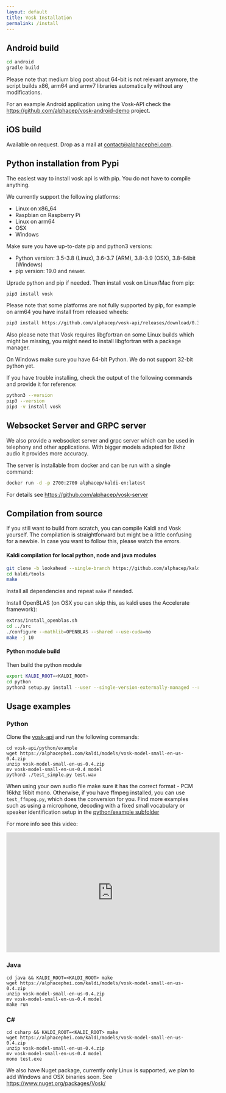 ```yaml
---
layout: default
title: Vosk Installation
permalink: /install
---
```


## Android build

```sh
cd android
gradle build
```

Please note that medium blog post about 64-bit is not relevant anymore, the script builds x86, arm64 and armv7 libraries automatically without any modifications.

For an example Android application using the Vosk-API check the <https://github.com/alphacep/vosk-android-demo> project.

## iOS build

Available on request. Drop as a mail at [contact@alphacephei.com](mailto:contact@alphacephei.com).

## Python installation from Pypi

The easiest way to install vosk api is with pip. You do not have to compile anything. 

We currently support the following platforms:

  * Linux on x86_64
  * Raspbian on Raspberry Pi
  * Linux on arm64
  * OSX
  * Windows

Make sure you have up-to-date pip and python3 versions:

  * Python version: 3.5-3.8 (Linux), 3.6-3.7 (ARM), 3.8-3.9 (OSX), 3.8-64bit (Windows)
  * pip version: 19.0 and newer.

Uprade python and pip if needed. Then install vosk on Linux/Mac from pip:
```sh
pip3 install vosk
```

Please note that some platforms are not fully supported by pip, for example on arm64 you have install from released wheels:
```sh
pip3 install https://github.com/alphacep/vosk-api/releases/download/0.3.7/vosk-0.3.7-cp37-cp37m-linux_aarch64.whl
```

Also please note that Vosk requires libgfortran on some Linux builds which might be missing, you might need to install libgfortran with a
package manager.

On Windows make sure you have 64-bit Python. We do not support 32-bit python yet.


If you have trouble installing, check the output of the following commands and provide it for reference:
```sh
python3 --version
pip3 --version
pip3 -v install vosk
```

## Websocket Server and GRPC server

We also provide a websocket server and grpc server which can be used in telephony and other applications. With bigger models adapted for 8khz audio it provides more accuracy.

The server is installable from docker and can be run with a single command:
```sh
docker run -d -p 2700:2700 alphacep/kaldi-en:latest
```

For details see <https://github.com/alphacep/vosk-server>

## Compilation from source

If you still want to build from scratch, you can compile Kaldi and Vosk yourself. The compilation is straightforward but might be a little confusing for a newbie. In case you want to follow this, please watch the errors.

#### Kaldi compilation for local python, node and java modules

```sh
git clone -b lookahead --single-branch https://github.com/alphacep/kaldi
cd kaldi/tools
make
```

Install all dependencies and repeat `make` if needed.

Install OpenBLAS (on OSX you can skip this, as kaldi uses the Accelerate framework):

```sh
extras/install_openblas.sh
cd ../src
./configure --mathlib=OPENBLAS --shared --use-cuda=no
make -j 10
```

#### Python module build

Then build the python module
```sh
export KALDI_ROOT=<KALDI_ROOT>
cd python
python3 setup.py install --user --single-version-externally-managed --root=/
```

## Usage examples

### Python

Clone the [vosk-api](https://github.com/alphacep/vosk-api) and run the following commands:
```
cd vosk-api/python/example
wget https://alphacephei.com/kaldi/models/vosk-model-small-en-us-0.4.zip
unzip vosk-model-small-en-us-0.4.zip
mv vosk-model-small-en-us-0.4 model
python3 ./test_simple.py test.wav
```

When using your own audio file make sure it has the correct format - PCM 16khz 16bit mono. Otherwise, if you have ffmpeg installed, you can use `test_ffmpeg.py`, which does the conversion for you.
Find more examples such as using a microphone, decoding with a fixed small vocabulary or speaker identification setup in the [python/example subfolder](https://github.com/alphacep/vosk-api/tree/master/python/example)

For more info see this video:

<iframe width="560" height="315" src="https://www.youtube.com/embed/Itic1lFc4Gg" frameborder="0" allow="accelerometer; autoplay; encrypted-media; gyroscope; picture-in-picture" allowfullscreen></iframe>

### Java

```
cd java && KALDI_ROOT=<KALDI_ROOT> make
wget https://alphacephei.com/kaldi/models/vosk-model-small-en-us-0.4.zip
unzip vosk-model-small-en-us-0.4.zip
mv vosk-model-small-en-us-0.4 model
make run
```

### C#

```
cd csharp && KALDI_ROOT=<KALDI_ROOT> make
wget https://alphacephei.com/kaldi/models/vosk-model-small-en-us-0.4.zip
unzip vosk-model-small-en-us-0.4.zip
mv vosk-model-small-en-us-0.4 model
mono test.exe
```

We also have Nuget package, currently only Linux is supported, we plan to
add Windows and OSX binaries soon. See <https://www.nuget.org/packages/Vosk/>

